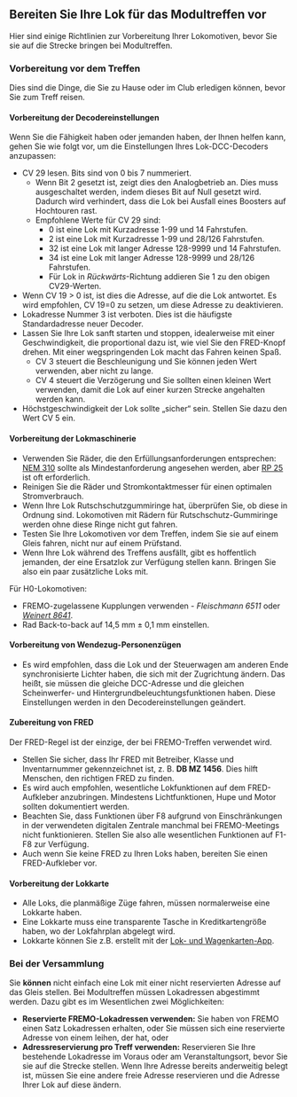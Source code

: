 ﻿## Bereiten Sie Ihre Lok für das Modultreffen vor
Hier sind einige Richtlinien zur Vorbereitung Ihrer Lokomotiven, bevor Sie sie auf die Strecke bringen
bei Modultreffen.

### Vorbereitung vor dem Treffen
Dies sind die Dinge, die Sie zu Hause oder im Club erledigen können, bevor Sie zum Treff reisen.
 
#### Vorbereitung der Decodereinstellungen
Wenn Sie die Fähigkeit haben oder jemanden haben, der Ihnen helfen kann, gehen Sie wie folgt vor, um die Einstellungen Ihres Lok-DCC-Decoders anzupassen:
- CV 29 lesen. Bits sind von 0 bis 7 nummeriert.
  - Wenn Bit 2 gesetzt ist, zeigt dies den Analogbetrieb an. Dies muss ausgeschaltet werden, indem dieses Bit auf Null gesetzt wird. Dadurch wird verhindert, dass die Lok bei Ausfall eines Boosters auf Hochtouren rast.
  - Empfohlene Werte für CV 29 sind:
	- 0 ist eine Lok mit Kurzadresse 1-99 und 14 Fahrstufen.
	- 2 ist eine Lok mit Kurzadresse 1-99 und 28/126 Fahrstufen.
	- 32 ist eine Lok mit langer Adresse 128-9999 und 14 Fahrstufen.
	- 34 ist eine Lok mit langer Adresse 128-9999 und 28/126 Fahrstufen.
	- Für Lok in *Rückwärts*-Richtung addieren Sie 1 zu den obigen CV29-Werten.
- Wenn CV 19 > 0 ist, ist dies die Adresse, auf die die Lok antwortet. Es wird empfohlen, CV 19=0 zu setzen, um diese Adresse zu deaktivieren.
- Lokadresse Nummer 3 ist verboten. Dies ist die häufigste Standardadresse neuer Decoder.
- Lassen Sie Ihre Lok sanft starten und stoppen, idealerweise mit einer Geschwindigkeit, die proportional dazu ist, wie viel Sie den FRED-Knopf drehen. Mit einer wegspringenden Lok macht das Fahren keinen Spaß.
  - CV 3 steuert die Beschleunigung und Sie können jeden Wert verwenden, aber nicht zu lange.
  - CV 4 steuert die Verzögerung und Sie sollten einen kleinen Wert verwenden, damit die Lok auf einer kurzen Strecke angehalten werden kann.
- Höchstgeschwindigkeit der Lok sollte „sicher“ sein. Stellen Sie dazu den Wert CV 5 ein.

#### Vorbereitung der Lokmaschinerie
- Verwenden Sie Räder, die den Erfüllungsanforderungen entsprechen: [NEM 310](https://www.morop.eu/images/NEM_register/NEM_E/nem310_en_2009_20111116.pdf) sollte als Mindestanforderung angesehen werden,
aber [RP 25](https://www.nmra.org/sites/default/files/standards/sandrp/pdf/RP-25%202009.07.pdf) ist oft erforderlich.
- Reinigen Sie die Räder und Stromkontaktmesser für einen optimalen Stromverbrauch.
- Wenn Ihre Lok Rutschschutzgummiringe hat, überprüfen Sie, ob diese in Ordnung sind. Lokomotiven mit Rädern für Rutschschutz-Gummiringe werden ohne diese Ringe nicht gut fahren.
- Testen Sie Ihre Lokomotiven vor dem Treffen, indem Sie sie auf einem Gleis fahren, nicht nur auf einem Prüfstand.
- Wenn Ihre Lok während des Treffens ausfällt, gibt es hoffentlich jemanden, der eine Ersatzlok zur Verfügung stellen kann. Bringen Sie also ein paar zusätzliche Loks mit.
 
Für H0-Lokomotiven:
- FREMO-zugelassene Kupplungen verwenden - *Fleischmann 6511* oder [*Weinert 8641*](https://weinert-modellbau.de/shop/weinert-modellbau-h0/bauteile-h0/grosspackung-kupplungen-zum-einsetzen-in-die-pufferbohle-detail).
- Rad Back-to-back auf 14,5 mm ± 0,1 mm einstellen.

#### Vorbereitung von Wendezug-Personenzügen
- Es wird empfohlen, dass die Lok und der Steuerwagen am anderen Ende synchronisierte Lichter haben, die sich mit der Zugrichtung ändern.
Das heißt, sie müssen die gleiche DCC-Adresse und die gleichen Scheinwerfer- und Hintergrundbeleuchtungsfunktionen haben. Diese Einstellungen werden in den Decodereinstellungen geändert.

#### Zubereitung von FRED
Der FRED-Regel ist der einzige, der bei FREMO-Treffen verwendet wird.
- Stellen Sie sicher, dass Ihr FRED mit Betreiber, Klasse und Inventarnummer gekennzeichnet ist, z. B. **DB MZ 1456**. Dies hilft Menschen, den richtigen FRED zu finden.
- Es wird auch empfohlen, wesentliche Lokfunktionen auf dem FRED-Aufkleber anzubringen. Mindestens Lichtfunktionen, Hupe und Motor sollten dokumentiert werden.
- Beachten Sie, dass Funktionen über F8 aufgrund von Einschränkungen in der verwendeten digitalen Zentrale manchmal bei FREMO-Meetings nicht funktionieren. Stellen Sie also alle wesentlichen Funktionen auf F1-F8 zur Verfügung.
- Auch wenn Sie keine FRED zu Ihren Loks haben, bereiten Sie einen FRED-Aufkleber vor.

#### Vorbereitung der Lokkarte
- Alle Loks, die planmäßige Züge fahren, müssen normalerweise eine Lokkarte haben.
- Eine Lokkarte muss eine transparente Tasche in Kreditkartengröße haben, wo der Lokfahrplan abgelegt wird.
- Lokkarte können Sie z.B. erstellt mit der [Lok- und Wagenkarten-App](https://wagoncardapp.azurewebsites.net/).

### Bei der Versammlung
Sie **können** nicht einfach eine Lok mit einer nicht reservierten Adresse auf das Gleis stellen.
Bei Modultreffen müssen Lokadressen abgestimmt werden. Dazu gibt es im Wesentlichen zwei Möglichkeiten:
- **Reservierte FREMO-Lokadressen verwenden:** Sie haben von FREMO einen Satz Lokadressen erhalten, oder Sie müssen sich eine reservierte Adresse von einem leihen, der hat, oder
- **Adressreservierung pro Treff verwenden:** Reservieren Sie Ihre bestehende Lokadresse im Voraus oder am Veranstaltungsort, bevor Sie sie auf die Strecke stellen.
Wenn Ihre Adresse bereits anderweitig belegt ist, müssen Sie eine andere freie Adresse reservieren und die Adresse Ihrer Lok auf diese ändern.
